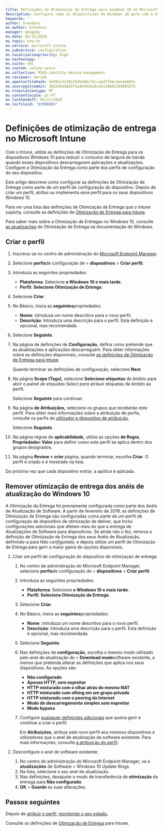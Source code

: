 ```yaml
---
title: Definições de Otimização de Entrega para windows 10 no Microsoft Intune - Azure Microsoft Docs
description: Configure como os dispositivos do Windows 10 gere com a Otimização de Entrega intune. Em Intune, crie um perfil de configuração do dispositivo para instalar atualizações a partir da internet. Consulte também como substituir os anéis de atualização existentes por um perfil de Otimização de Entrega.
keywords: ''
author: brenduns
ms.author: brenduns
manager: dougeby
ms.date: 05/15/2020
ms.topic: how-to
ms.service: microsoft-intune
ms.subservice: configuration
ms.localizationpriority: high
ms.technology: ''
ms.suite: ems
ms.custom: intune-azure
ms.collection: M365-identity-device-management
ms.reviewer: kerimh
ms.openlocfilehash: 4d491a3210229d5dd6c74ccaed7f44c4ae4eb83c
ms.sourcegitcommit: 302556d3b03f1a4eb9a5a9ce6138b8119d901575
ms.translationtype: MT
ms.contentlocale: pt-PT
ms.lasthandoff: 05/27/2020
ms.locfileid: "83990069"
---
```

# <a name="delivery-optimization-settings-in-microsoft-intune"></a>Definições de otimização de entrega no Microsoft Intune

Com o Intune, utilize as definições de Otimização de Entrega para os dispositivos Windows 10 para reduzir o consumo de largura de banda quando esses dispositivos descarregarem aplicações e atualizações. Configure a Otimização da Entrega como parte dos perfis de configuração do seu dispositivo.  

Este artigo descreve como configurar as definições de Otimização de Entrega como parte de um perfil de configuração do dispositivo. Depois de criar um perfil, atribui ou implementa esse perfil para os seus dispositivos Windows 10.

Para ver uma lista das definições de Otimização de Entrega que o Intune suporta, consulte as definições de [Otimização de Entrega para Intune](delivery-optimization-settings.md).  

Para saber mais sobre a Otimização de Entregas no Windows 10, consulte [as atualizações](https://docs.microsoft.com/windows/deployment/update/waas-delivery-optimization) de Otimização de Entrega na documentação do Windows.  

## <a name="create-the-profile"></a>Criar o perfil

1. Inscreva-se no centro de administração do [Microsoft Endpoint Manager](https://go.microsoft.com/fwlink/?linkid=2109431).

2. Selecione **perfis**de configuração de  >  **dispositivos**  >  **Criar perfil**.

3. Introduza as seguintes propriedades:

   - **Plataforma**: Selecione **o Windows 10 e mais tarde**.
   - **Perfil**: **Selecione Otimização de Entrega**.

4. Selecione **Criar**.

5. No Básico, insira as **seguintes**propriedades:

   - **Nome**: introduza um nome descritivo para o novo perfil.
   - **Descrição**: Introduza uma descrição para o perfil. Esta definição é opcional, mas recomendada.

6. Selecione **Seguinte**.

7. Na página de definições de **Configuração,** defina como pretende que as atualizações e aplicações descarreguem. Para obter informações sobre as definições disponíveis, consulte [as definições de Otimização de Entrega para Intune](delivery-optimization-settings.md).

   Quando terminar as definições de configuração, selecione **Next**.

8. Na página **Scope (Tags),** selecione **Selecione etiquetas** de âmbito para abrir o painel *de etiquetas Select para* atribuir etiquetas de âmbito ao perfil.
  
   Selecione **Seguinte** para continuar.

9. Na página **de Atribuiçãos,** selecione os grupos que receberão este perfil. Para obter mais informações sobre a atribuição de perfis, consulte os perfis de [utilizador e dispositivo de atribuição](../configuration/device-profile-assign.md).

   Selecione **Seguinte**.

10. Na página regras de **aplicabilidade,** utilize as opções **de Regra**, **Propriedade**e **Valor** para definir como este perfil se aplica dentro dos grupos designados.

11. Na página **Review + criar** página, quando terminar, escolha **Criar**. O perfil é criado e é mostrado na lista.

Da próxima vez que cada dispositivo entrar, a apólice é aplicada.

## <a name="remove-delivery-optimization-from-windows-10-update-rings"></a>Remover otimização de entrega dos anéis de atualização do Windows 10

A Otimização da Entrega foi previamente configurada como parte dos Anéis de Atualização de Software. A partir de fevereiro de 2019, as definições de Otimização de Entrega são configuradas como parte de um perfil de configuração de dispositivo de otimização de deliver, que inclui configurações adicionais que afetam mais do que a entrega de Atualizações de Software para dispositivos. Se ainda não o fez, remova a definição de Otimização de Entrega dos seus Anéis de Atualização, definindo-a para *Não configurada,* e depois utilize um perfil de Otimização de Entrega para gerir a maior gama de opções disponíveis.

1. Criar um perfil de configuração do dispositivo de otimização de entrega:

    1. No centro de administração do Microsoft Endpoint Manager, selecione **perfis**de configuração de  >  **dispositivos**  >  **Criar perfil**.
    2. Introduza as seguintes propriedades:

        - **Plataforma**: Selecione **o Windows 10 e mais tarde**.
        - **Perfil**: **Selecione Otimização de Entrega**.

    3. Selecione **Criar**.
    4. No Básico, insira as **seguintes**propriedades:

        - **Nome**: introduza um nome descritivo para o novo perfil.
        - **Descrição**: Introduza uma descrição para o perfil. Esta definição é opcional, mas recomendada.

    5. Selecione **Seguinte**.
    6. Nas definições de **configuração,** escolha o mesmo modo utilizado pelo anel de atualização de  >  **Download mode**software existente, a *menos que* pretenda alterar as definições que aplica nos seus dispositivos. As opções são:

        - **Não configurado**
        - **Apenas HTTP, sem espreitar**
        - **HTTP misturado com o olhar atrás do mesmo NAT**
        - **HTTP misturado com olhing em um grupo privado**
        - **HTTP misturado com o peering da Internet**
        - **Modo de descarregamento simples sem espreitar**
        - **Modo bypass**

    7. Configure [quaisquer definições adicionais](delivery-optimization-settings.md) que queira gerir e continue a criar o perfil.

        Em **Atribuições**, atribua este novo perfil aos mesmos dispositivos e utilizadores que o anel de atualização de software existente. Para mais informações, consulte [a atribuição do perfil](device-profile-assign.md).

2. Desconfigure o anel de software existente:

    1. No centro de administração do Microsoft Endpoint Manager, vá a **atualizações** de Software > Windows 10 Update Rings.
    2. Na lista, selecione o seu anel de atualização.
    3. Nas definições, desajuste o modo de transferência de **otimização** da entrega para **Não configurado**.
    4. **OK**  >  **Guarde** as suas alterações.

## <a name="next-steps"></a>Passos seguintes

Depois de [atribuir o perfil,](device-profile-assign.md) [monitorize o seu estado.](device-profile-monitor.md)

Consulte as definições de [Otimização de Entrega](delivery-optimization-settings.md) para Intune.
